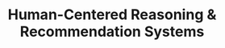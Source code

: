 ---
title: "Human-Centered Reasoning & Recommendation Systems"
internal-link: human-centered-reasoning
research-category: # 'Novelties in Systems'
layout: none
description: "These projects center around human-aligned AI systems designed to reason with real-world constraints and preferences. From public safety analytics to personalized consumptions (i.e. plants, content) matching, the focus is on making decision-support tools accessible, interpretable, and adaptable to user context."
# <!--and novelty--> 
researchers: "KMA Solaiman"
# Ashley Kalinock, Ananya Patri
# website-separation-category: 'c3'
rank: 6
publication_slug: 
- 2013-avra-bd-c3
---